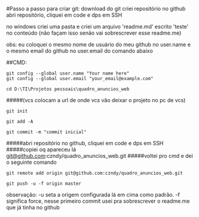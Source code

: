 #Passo a passo para criar git: 
download do git
criei repositório no github
abri repositório, cliquei em code e dps em SSH

no windows criei uma pasta e criei um arquivo 'readme.md' escrito 'teste' no conteúdo (não façam isso senão vai sobrescrever esse readme.me)

obs: eu coloquei o mesmo nome de usuário do meu github no user.name e o mesmo email do github no user.email do comando abaixo

##CMD:

```
git config --global user.name "Your name here"
git config --global user.email "your_email@example.com"

cd D:\TI\Projetos pessoais\quadro_anuncios_web
```
#####(vcs colocam a url de onde vcs vão deixar o projeto no pc de vcs)
```
git init

git add -A

git commit -m "commit inicial"
```

#####abri repositório no github, cliquei em code e dps em SSH
#####copiei oq apareceu lá git@github.com:czndy/quadro_anuncios_web.git
#####voltei pro cmd e dei o seguinte comando
```
git remote add origin git@github.com:czndy/quadro_anuncios_web.git

git push -u -f origin master
```
observação: -u seta a origem configurada lá em cima como padrão. -f significa force, nesse primeiro commit usei pra sobrescrever o readme.me que já tinha no github